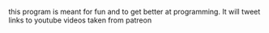 this program is meant for fun and to get better at programming. It will tweet links to youtube videos taken from patreon
